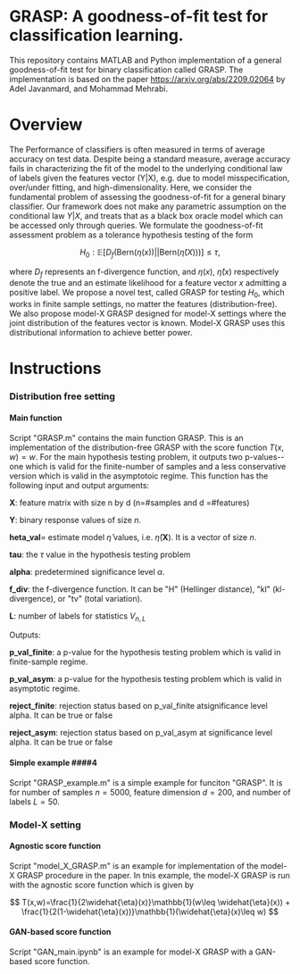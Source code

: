 # GRASP: A goodness-of-fit test for classification learning.
This repository contains MATLAB and Python implementation of a general goodness-of-fit test for binary classification called GRASP. The implementation is based on the paper https://arxiv.org/abs/2209.02064 by Adel Javanmard, and Mohammad Mehrabi. 
# Overview
The Performance of classifiers is often measured in terms of average accuracy on test data. Despite being a standard measure, average accuracy fails in characterizing the fit of the model to the underlying conditional law of labels given the features vector (Y|X), e.g. due to model misspecification, over/under fitting, and high-dimensionality. Here, we consider the fundamental problem of assessing the goodness-of-fit for a general binary classifier. Our framework does not make any parametric assumption on the conditional law $Y|X$, and treats that as a black box oracle model which can be accessed only through queries. We formulate the goodness-of-fit assessment problem as a tolerance hypothesis testing of the form

$$
H_0:\mathbb{E}\bigg[ D_f\Big( \mathsf{Bern}(\eta(x)) || \mathsf{Bern}(\widehat{\eta}(X)) \Big) \bigg]\leq \tau,
$$

where $D_f$ represents an f-divergence function, and $\eta(x)$, $\widehat{\eta}(x)$ respectively denote the true and an estimate likelihood for a feature vector $x$ admitting a positive label. We propose a novel test, called GRASP for testing $H_0$, which works in finite sample settings, no matter the features (distribution-free). We also propose model-X GRASP designed for model-X settings where the joint distribution of the features vector is known. Model-X GRASP uses this distributional information to achieve better power. 

# Instructions

### Distribution free setting ###
#### Main function ####

Script "GRASP.m" contains the main function GRASP. This is an implementation of the distribution-free GRASP with the score function $T(x,w)=w$. For the main hypothesis testing problem, it outputs two p-values--one which is valid for the finite-number of samples and a less conservative version which is valid in the asymptotoic regime.  This function has the following input and output arguments:

**X**: feature matrix with size n by d  (n=#samples and d =#features)

**Y**: binary response values of size $n$. 


**heta_val**= estimate model $\widehat{\eta}$ values, i.e. $\widehat{\eta}(\mathbf{X})$. It is a vector of size $n$. 


**tau**: the $\tau$ value in the hypothesis testing problem


**alpha**: predetermined significance level $\alpha$.


**f_div**: the f-divergence function. It can be "H" (Hellinger distance), "kl" (kl-divergence), or "tv" (total variation).


**L**: number of labels for statistics $V_{n,L}$


Outputs:


**p_val_finite**: a p-value for the hypothesis testing problem which is valid in finite-sample regime.


**p_val_asym**:  a p-value for the hypothesis testing problem which is valid in asymptotic regime.


**reject_finite**: rejection status based on p_val_finite atsignificance level alpha. It can be true or false


**reject_asym**: rejection status based on p_val_asym at significance level alpha. It can be true or false

#### Simple example ####4
Script "GRASP_example.m" is a simple example for funciton "GRASP". It is for number of samples $n=5000$, feature dimension $d=200$, and number of labels $L=50$. 

### Model-X setting ###
#### Agnostic score function ####
Script "model_X_GRASP.m" is an example for implementation of the model-X GRASP procedure in the paper.  In tnis example, the model-X GRASP is run with the agnostic score function which is given by


$$ T(x,w)=\frac{1}{2\widehat{\eta}(x)}\mathbb{1}(w\leq \widehat{\eta}(x)) + \frac{1}{2(1-\widehat{\eta}(x))}\mathbb{1}(\widehat{\eta}(x)\leq w)    $$
#### GAN-based score function ####

Script "GAN_main.ipynb" is an example for model-X GRASP with a GAN-based score function.






